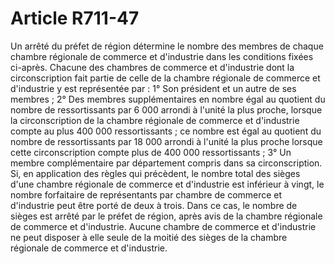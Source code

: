 # Article R711-47

Un arrêté du préfet de région détermine le nombre des membres de chaque chambre régionale de commerce et d'industrie dans les conditions fixées ci-après.   Chacune des chambres de commerce et d'industrie dont la circonscription fait partie de celle de la chambre régionale de commerce et d'industrie y est représentée par :   1° Son président et un autre de ses membres ;   2° Des membres supplémentaires en nombre égal au quotient du nombre de ressortissants par 6 000 arrondi à l'unité la plus proche, lorsque la circonscription de la chambre régionale de commerce et d'industrie compte au plus 400 000 ressortissants ; ce nombre est égal au quotient du nombre de ressortissants par 18 000 arrondi à l'unité la plus proche lorsque cette circonscription compte plus de 400 000 ressortissants ;   3° Un membre complémentaire par département compris dans sa circonscription.   Si, en application des règles qui précèdent, le nombre total des sièges d'une chambre régionale de commerce et d'industrie est inférieur à vingt, le nombre forfaitaire de représentants par chambre de commerce et d'industrie peut être porté de deux à trois. Dans ce cas, le nombre de sièges est arrêté par le préfet de région, après avis de la chambre régionale de commerce et d'industrie.   Aucune chambre de commerce et d'industrie ne peut disposer à elle seule de la moitié des sièges de la chambre régionale de commerce et d'industrie.